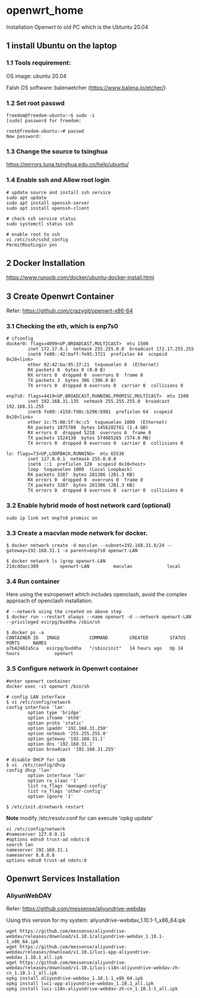 # openwrt_home
Installation Openwrt to old PC which is the Ubtuntu 20.04

## 1 install Ubuntu on the laptop
### 1.1 Tools requirement:

OS image: ubuntu 20.04

Falsh OS software: balenaetcher (https://www.balena.io/etcher/) 

### 1.2 Set root passwd
```
freedom@freedom-ubuntu:~$ sudo -i
[sudo] password for freedom:

root@freedom-ubuntu:~# passwd
New password:
```

### 1.3 Change the source to tsinghua

https://mirrors.tuna.tsinghua.edu.cn/help/ubuntu/

### 1.4 Enable ssh and Allow root login

```
# update source and install ssh service
sudo apt update
sudo apt install openssh-server
sudo apt install openssh-client

# check ssh service status
sudo systemctl status ssh

# enable root to ssh
vi /etc/ssh/sshd_config
PermitRootLogin yes
```


## 2 Docker Installation

https://www.runoob.com/docker/ubuntu-docker-install.html


## 3 Create Openwrt Container 

Refer: https://github.com/crazygit/openwrt-x86-64

### 3.1 Checking the eth, which is enp7s0
```
# ifconfig
docker0: flags=4099<UP,BROADCAST,MULTICAST>  mtu 1500
        inet 172.17.0.1  netmask 255.255.0.0  broadcast 172.17.255.255
        inet6 fe80::42:baff:fe95:3721  prefixlen 64  scopeid 0x20<link>
        ether 02:42:ba:95:37:21  txqueuelen 0  (Ethernet)
        RX packets 0  bytes 0 (0.0 B)
        RX errors 0  dropped 0  overruns 0  frame 0
        TX packets 3  bytes 306 (306.0 B)
        TX errors 0  dropped 0 overruns 0  carrier 0  collisions 0

enp7s0: flags=4419<UP,BROADCAST,RUNNING,PROMISC,MULTICAST>  mtu 1500
        inet 192.168.31.135  netmask 255.255.255.0  broadcast 192.168.31.255
        inet6 fe80::4158:fd8c:b296:b981  prefixlen 64  scopeid 0x20<link>
        ether 1c:75:08:5f:9c:c5  txqueuelen 1000  (Ethernet)
        RX packets 1875708  bytes 1456282761 (1.4 GB)
        RX errors 0  dropped 5218  overruns 0  frame 0
        TX packets 1524130  bytes 574085265 (574.0 MB)
        TX errors 0  dropped 0 overruns 0  carrier 0  collisions 0

lo: flags=73<UP,LOOPBACK,RUNNING>  mtu 65536
        inet 127.0.0.1  netmask 255.0.0.0
        inet6 ::1  prefixlen 128  scopeid 0x10<host>
        loop  txqueuelen 1000  (Local Loopback)
        RX packets 3287  bytes 281386 (281.3 KB)
        RX errors 0  dropped 0  overruns 0  frame 0
        TX packets 3287  bytes 281386 (281.3 KB)
        TX errors 0  dropped 0 overruns 0  carrier 0  collisions 0
```

### 3.2 Enable hybrid mode of host network card (optional)
`sudo ip link set enp7s0 promisc on`

### 3.3 Create a macvlan mode network for docker. 
```
$ docker network create -d macvlan --subnet=192.168.31.0/24 --gateway=192.168.31.1 -o parent=enp7s0 openwrt-LAN

$ docker network ls |grep openwrt-LAN
21dcddacc389        openwrt-LAN         macvlan             local
```

### 3.4 Run container
Here using the esiropenwrt which includes openclash, avoid the complex approach of openclash installation.

```
# --network using the created on above step
$ docker run --restart always --name openwrt -d --network openwrt-LAN --privileged esirpg/buddha /sbin/sh

$ docker ps -a
CONTAINER ID   IMAGE           COMMAND        CREATED        STATUS        PORTS     NAMES
a7b42482a5ca   esirpg/buddha   "/sbin/init"   14 hours ago   Up 14 hours             openwrt
```

### 3.5 Configure network in Openwrt container
```
#enter openwrt container
docker exec -it openwrt /bin/sh

# config LAN interface 
$ vi /etc/config/network
config interface 'lan'
        option type 'bridge'
        option ifname 'eth0'
        option proto 'static'
        option ipaddr '192.168.31.250'
        option netmask '255.255.255.0'
        option gateway '192.168.31.1'
        option dns '192.168.31.1'
        option broadcast '192.168.31.255'

# disable DHCP for LAN
$ vi  /etc/config/dhcp
config dhcp 'lan'
        option interface 'lan'
        option ra_slaac '1'
        list ra_flags 'managed-config'
        list ra_flags 'other-config'
        option ignore '1'

$ /etc/init.d/network restart
```

**Note**
modify /etc/resolv.conf for can execute 'opkg update' 
```
vi /etc/config/network
#nameserver 127.0.0.11
#options edns0 trust-ad ndots:0
search lan
nameserver 192.168.31.1
nameserver 8.8.8.8
options edns0 trust-ad ndots:0
```


## Openwrt Services Installation

### AliyunWebDAV
Refer: https://github.com/messense/aliyundrive-webdav

Using this version for my system: aliyundrive-webdav_1.10.1-1_x86_64.ipk 

```
wget https://github.com/messense/aliyundrive-webdav/releases/download/v1.10.1/aliyundrive-webdav_1.10.1-1_x86_64.ipk
wget https://github.com/messense/aliyundrive-webdav/releases/download/v1.10.1/luci-app-aliyundrive-webdav_1.10.1_all.ipk
wget https://github.com/messense/aliyundrive-webdav/releases/download/v1.10.1/luci-i18n-aliyundrive-webdav-zh-cn_1.10.1-1_all.ipk
opkg install aliyundrive-webdav_1.10.1-1_x86_64.ipk
opkg install luci-app-aliyundrive-webdav_1.10.1_all.ipk
opkg install luci-i18n-aliyundrive-webdav-zh-cn_1.10.1-1_all.ipk
```
